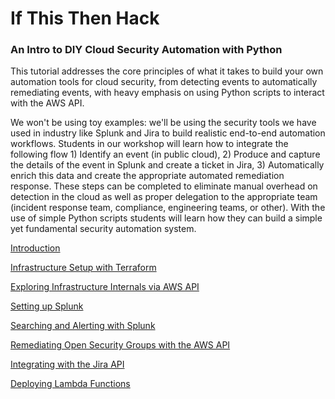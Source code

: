# If This Then Hack
### An Intro to DIY Cloud Security Automation with Python
This tutorial addresses the core principles of what it takes to build your own automation tools for cloud security, from detecting events to automatically remediating events, with heavy emphasis on using Python scripts to interact with the AWS API.

We won't be using toy examples: we'll be using the security tools we have used in industry like Splunk and Jira to build realistic end-to-end automation workflows. Students in our workshop will learn how to integrate the following flow 1) Identify an event (in public cloud), 2) Produce and capture the details of the event in Splunk and create a ticket in Jira, 3) Automatically enrich this data and create the appropriate automated remediation response. These steps can be completed to eliminate manual overhead on detection in the cloud as well as proper delegation to the appropriate team (incident response team, compliance, engineering teams, or other). With the use of simple Python scripts students will learn how they can build a simple yet fundamental security automation system. 

[Introduction](tutorial/01-Introduction.md)

[Infrastructure Setup with Terraform](tutorial/02-Infrastructure_Setup.md)

[Exploring Infrastructure Internals via AWS API](tutorial/2.5-Digging_Into_SQS_SNS_S3_logs.ipynb )

[Setting up Splunk](tutorial/4-SPLUNK_CONFIGURATION.md)

[Searching and Alerting with Splunk](tutorial/5-SPLUNK_SEARCHING_AND_ALERTING.md)

[Remediating Open Security Groups with the AWS API](tutorial/6-Remediating_Open_Security_Groups_AWS_API.ipynb)

[Integrating with the Jira API](tutorial/7-Working_with_JIRAA_SDK.ipynb)

[Deploying Lambda Functions](tutorial/8-ANOTHER_LAMBDA_WORKFLOW.md)
